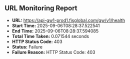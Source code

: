 ## URL Monitoring Report

- **URL:** https://api-gw1-prod1.fisglobal.com/gw/v1/health
- **Start Time:** 2025-09-06T08:28:37.522541
- **End Time:** 2025-09-06T08:28:37.594085
- **Total Time Taken:** 0.071544 seconds
- **HTTP Status Code:** 403
- **Status:** Failure
- **Failure Reason:** HTTP Status Code: 403
